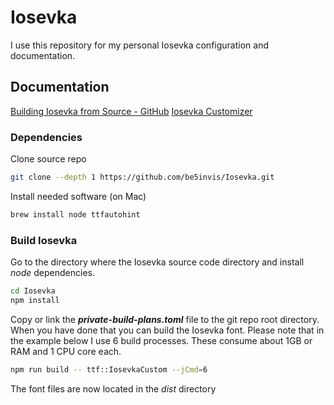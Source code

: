 # Iosevka

I use this repository for my personal Iosevka configuration and documentation.

## Documentation

[Building Iosevka from Source - GitHub](https://github.com/be5invis/Iosevka/blob/main/doc/custom-build.md)
[Iosevka Customizer](https://typeof.net/Iosevka/customizer)

### Dependencies

Clone source repo

```sh
git clone --depth 1 https://github.com/be5invis/Iosevka.git
```

Install needed software (on Mac)

```sh
brew install node ttfautohint
```

### Build Iosevka

Go to the directory where the Iosevka source code directory and install _node_
dependencies.

```sh
cd Iosevka
npm install
```

Copy or link the **_private-build-plans.toml_** file to the git repo root
directory. When you have done that you can build the Iosevka font. Please note
that in the example below I use 6 build processes. These consume about 1GB or
RAM and 1 CPU core each.

```sh
npm run build -- ttf::IosevkaCustom --jCmd=6
```

The font files are now located in the _dist_ directory
